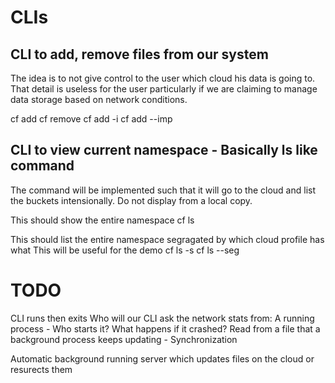 CLIs
====

CLI to add, remove files from our system
----------------------------------------
The idea is to not give control to the user which cloud his data is going to.
That detail is useless for the user particularly if we are claiming to manage
data storage based on network conditions.

cf add <filename>
cf remove <filename>
cf add -i <filename>
cf add --imp <filename>


CLI to view current namespace - Basically ls like command
---------------------------------------------------------
The command will be implemented such that it will go to the cloud
and list the buckets intensionally. Do not display from a local copy.

This should show the entire namespace
cf ls

This should list the entire namespace segragated by which cloud profile has what
This will be useful for the demo
cf ls -s
cf ls --seg


TODO
====
CLI runs then exits
Who will our CLI ask the network stats from:
        A running process - Who starts it? What happens if it crashed?
        Read from a file that a background process keeps updating - Synchronization

Automatic background running server which updates files on the cloud or resurects them
